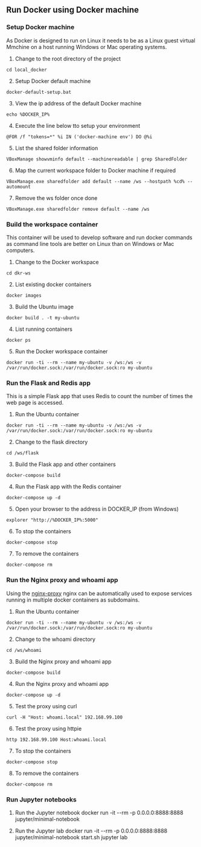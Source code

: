 ## Run Docker using Docker machine

### Setup Docker machine

As Docker is designed to run on Linux it needs to be as a Linux guest virtual
Mmchine on a host running Windows or Mac operating systems.

1. Change to the root directory of the project

  ```
  cd local_docker
  ```

2. Setup Docker default machine

  ```
  docker-default-setup.bat
  ```

3. View the ip address of the default Docker machine

  ```
  echo %DOCKER_IP%
  ```

4. Execute the line below tto setup your environment

  ```
  @FOR /f "tokens=*" %i IN ('docker-machine env') DO @%i
  ```

5. List the shared folder information

  ```
  VBoxManage showvminfo default --machinereadable | grep SharedFolder
  ```

6. Map the current workspace folder to Docker machine if required

  ```
  VBoxManage.exe sharedfolder add default --name /ws --hostpath %cd% --automount
  ```

7. Remove the ws folder once done

  ```
  VBoxManage.exe sharedfolder remove default --name /ws
  ```


### Build the workspace container

This container will be used to develop software and run docker commands as
command line tools are better on Linux than on Windows or Mac computers.

1. Change to the Docker workspace

  ```
  cd dkr-ws
  ```

2. List existing docker containers

  ```
  docker images
  ```

3. Build the Ubuntu image

  ```
  docker build . -t my-ubuntu
  ```

4. List running containers

  ```
  docker ps
  ```

5. Run the Docker workspace container

  ```
  docker run -ti --rm --name my-ubuntu -v /ws:/ws -v /var/run/docker.sock:/var/run/docker.sock:ro my-ubuntu
  ```

### Run the Flask and Redis app

This is a simple Flask app that uses Redis to count the number of times the
web page is accessed.

1. Run the Ubuntu container

  ```
  docker run -ti --rm --name my-ubuntu -v /ws:/ws -v /var/run/docker.sock:/var/run/docker.sock:ro my-ubuntu
  ```

2. Change to the flask directory

  ```
  cd /ws/flask
  ```

3. Build the Flask app and other containers

  ```
  docker-compose build
  ```

4. Run the Flask app with the Redis container

  ```
  docker-compose up -d
  ```

5. Open your browser to the address in DOCKER_IP (from Windows)

  ```
  explorer "http://%DOCKER_IP%:5000"
  ```

6. To stop the containers

  ```
  docker-compose stop
  ```

7. To remove the containers

  ```
  docker-compose rm
  ```

### Run the Nginx proxy and whoami app

Using the [nginx-proxy][110] nginx can be automatically used to expose
services running in multiple docker containers as subdomains.

[110]: https://github.com/jwilder/nginx-proxy

1. Run the Ubuntu container

  ```
  docker run -ti --rm --name my-ubuntu -v /ws:/ws -v /var/run/docker.sock:/var/run/docker.sock:ro my-ubuntu
  ```

2. Change to the whoami directory

  ```
  cd /ws/whoami
  ```

3. Build the Nginx proxy and whoami app

  ```
  docker-compose build
  ```

4. Run the Nginx proxy and whoami app

  ```
  docker-compose up -d
  ```

5. Test the proxy using curl

  ```
  curl -H "Host: whoami.local" 192.168.99.100
  ```

6. Test the proxy using httpie

  ```
  http 192.168.99.100 Host:whoami.local
  ```

7. To stop the containers

  ```
  docker-compose stop
  ```

8. To remove the containers

  ```
  docker-compose rm
  ```

### Run Jupyter notebooks

1. Run the Jupyter notebook
docker run -it --rm -p 0.0.0.0:8888:8888 jupyter/minimal-notebook

2. Run the Jupyter lab
docker run -it --rm -p 0.0.0.0:8888:8888 jupyter/minimal-notebook start.sh jupyter lab
